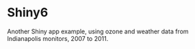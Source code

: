 Shiny6
========================================================

Another Shiny app example, using ozone and weather data from Indianapolis monitors, 2007 to 2011.
